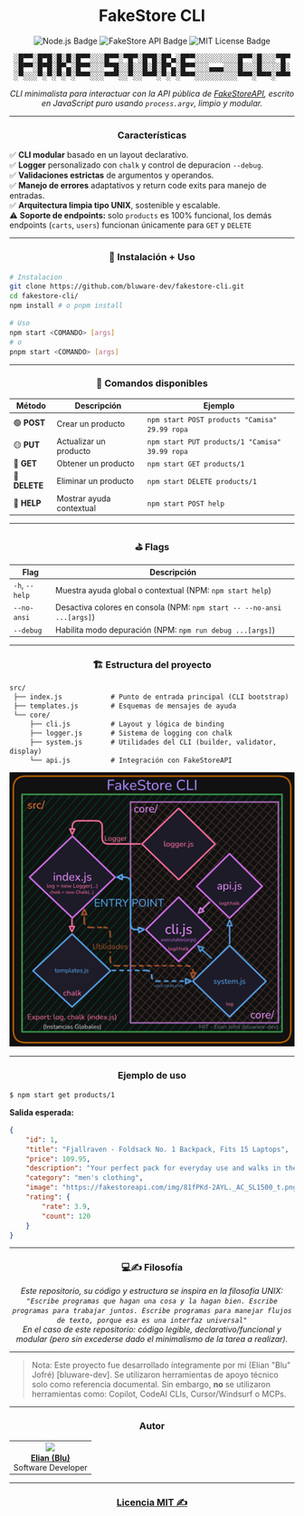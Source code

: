 <h1 align="center"><b>FakeStore CLI</b></h1>
<p align="center">
  <img src="https://img.shields.io/badge/Node.js-20.x-339933?logo=node.js&logoColor=white" alt="Node.js Badge">
  <img src="https://img.shields.io/badge/FakeStoreAPI-Client-orange?logo=firebase&logoColor=white" alt="FakeStore API Badge">
  <img src="https://img.shields.io/badge/License-MIT-blue?logo=open-source-initiative&logoColor=white" alt="MIT License Badge">
</p>

<pre align="center">
░█▀▀░█▀█░█░█░█▀▀░░░█▀▀░▀█▀░█▀█░█▀▄░█▀▀░░░░░░░░░█▀▀░█░░░▀█▀
░█▀▀░█▀█░█▀▄░█▀▀░░░▀▀█░░█░░█░█░█▀▄░█▀▀░░░▄▄▄░░░█░░░█░░░░█░
░▀░░░▀░▀░▀░▀░▀▀▀░░░▀▀▀░░▀░░▀▀▀░▀░▀░▀▀▀░░░░░░░░░▀▀▀░▀▀▀░▀▀▀
</pre>

<p align="center">
<em>CLI minimalista para interactuar con la API pública de <a href="https://fakestoreapi.com">FakeStoreAPI</a>, escrito en JavaScript puro usando <code>process.argv</code>, limpio y modular.</em>
</p>

---

<h3 align="center">Características</h3>

<p align="center">

✅ <b>CLI modular</b> basado en un layout declarativo.<br>
✅ <b>Logger</b> personalizado con <code>chalk</code> y control de depuracion `--debug`.<br>
✅ <b>Validaciones estrictas</b> de argumentos y operandos.<br>
✅ <b>Manejo de errores</b> adaptativos y return code exits para manejo de entradas.<br>
✅ <b>Arquitectura limpia tipo UNIX</b>, sostenible y escalable.<br>
⚠️ <b>Soporte de endpoints:</b> solo `products` es 100% funcional, los demás endpoints (`carts`, `users`) funcionan únicamente para `GET` y `DELETE`<br>

</p>

---

<h3 align="center">📖 Instalación + Uso</h3>

```bash
# Instalacion
git clone https://github.com/bluware-dev/fakestore-cli.git
cd fakestore-cli/
npm install # o pnpm install
```

```bash
# Uso
npm start <COMANDO> [args]
# o
pnpm start <COMANDO> [args]
```

---

<div align="center">

<h3 align="center">📜 Comandos disponibles</h3>

| Método        | Descripción                 | Ejemplo                                        |
| ------------- | --------------------------- | ---------------------------------------------- |
| 🟢 **POST**   | Crear un producto           | `npm start POST products "Camisa" 29.99 ropa`  |
| 🟡 **PUT**    | Actualizar un producto      | `npm start PUT products/1 "Camisa" 39.99 ropa` |
| 🔵 **GET**    | Obtener un producto         | `npm start GET products/1`                     |
| 🔴 **DELETE** | Eliminar un producto        | `npm start DELETE products/1`                  |
| 🧩 **HELP**   | Mostrar ayuda contextual    | `npm start POST help`                          |

---

<h3 align="center">⛳️ Flags</h3>

| Flag           | Descripción                                                            |
| -------------- | ---------------------------------------------------------------------- |
| `-h`, `--help` | Muestra ayuda global o contextual (NPM: `npm start help`)              |
| `--no-ansi`    | Desactiva colores en consola (NPM: `npm start -- --no-ansi ...[args]`) |
| `--debug`      | Habilita modo depuración (NPM: `npm run debug ...[args]`)              |

</div>

---

<h3 align="center">🏗️ Estructura del proyecto</h3>

```
src/
 ├── index.js            # Punto de entrada principal (CLI bootstrap)
 ├── templates.js        # Esquemas de mensajes de ayuda
 └── core/
     ├── cli.js          # Layout y lógica de binding
     ├── logger.js       # Sistema de logging con chalk
     ├── system.js       # Utilidades del CLI (builder, validator, display)
     └── api.js          # Integración con FakeStoreAPI
```

<p align="center">
  <img src="docs/fakestore-cli-flow.png" alt="Diagrama de flujo modular" max-width="75%">
</p>

---

<h3 align="center">Ejemplo de uso</h3>

```bash
$ npm start get products/1
```

**Salida esperada:**

```json
{
	"id": 1,
	"title": "Fjallraven - Foldsack No. 1 Backpack, Fits 15 Laptops",
	"price": 109.95,
	"description": "Your perfect pack for everyday use and walks in the forest. Stash your laptop (up to 15 inches) in the padded sleeve, your everyday",
	"category": "men's clothing",
	"image": "https://fakestoreapi.com/img/81fPKd-2AYL._AC_SL1500_t.png",
	"rating": {
		"rate": 3.9,
		"count": 120
	}
}
```

---

<h3 align="center">💻️✍️ Filosofía</h3>

<p align="center">
<em>
Este repositorio, su código y estructura se inspira en la filosofía UNIX: 
</br>
<code>"Escribe programas que hagan una cosa y la hagan bien. Escribe programas para trabajar juntos. Escribe programas para manejar flujos de texto, porque esa es una interfaz universal"</code>
</br>
En el caso de este repositorio: código legible, declarativo/funcional y modular (pero sin excederse dado el minimalismo de la tarea a realizar).
</em>
</p>

---

> Nota: Este proyecto fue desarrollado íntegramente por mi (Elian "Blu" Jofré) [bluware-dev]. Se utilizaron herramientas de apoyo técnico solo como referencia documental. Sin embargo, **no** se utilizaron herramientas como: Copilot, CodeAI CLIs, Cursor/Windsurf o MCPs.

---

<h3 align="center">Autor</h3>

<table align="center">
	<tr>
		<td align="center">
			<a href="https://github.com/bluware-dev"><img src="https://github.com/bluware-dev.png" width="125px;"/><br /><b>Elian (Blu)</b></a><br/>Software Developer
		</td>
	</tr>
</table>

---

<h3 align="center">
	<a href="LICENSE">Licencia MIT ✍️</a>
</h3>
